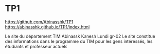 # TP1
https://github.com/Abinasshk/TP1
https://abinasshk.github.io/TP1/index.html

Le site du département TIM
Abinassk Kanesh
Lundi gr-02
Le site constitue des informations dans le programme du TIM pour les gens intéressés, les étudiants et professeur actuels 

